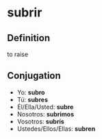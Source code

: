 # subrir

## Definition
to raise

## Conjugation

- Yo: **subro**
- Tú: **subres**
- Él/Ella/Usted: **subre**
- Nosotros: **subrimos**
- Vosotros: **subrís**
- Ustedes/Ellos/Ellas: **subren**